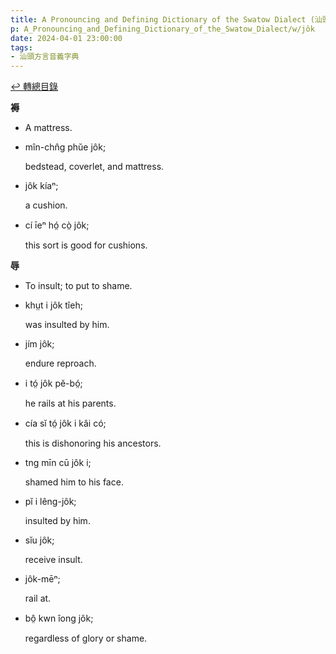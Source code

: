```yaml
---
title: A Pronouncing and Defining Dictionary of the Swatow Dialect (汕頭方言音義字典) / jôk
p: A_Pronouncing_and_Defining_Dictionary_of_the_Swatow_Dialect/w/jôk
date: 2024-04-01 23:00:00
tags: 
- 汕頭方言音義字典
---
```


[↩️ 轉總目錄](/A_Pronouncing_and_Defining_Dictionary_of_the_Swatow_Dialect)


**褥**
- A mattress.

- mîn-chn̂g phŭe jôk;

  bedstead, coverlet, and mattress.

- jôk kíaⁿ;

  a cushion.

- cí īeⁿ hó̤ cò̤ jôk;

  this sort is good for cushions.

**辱**
- To insult; to put to shame.

- khṳt i jôk tîeh;

  was insulted by him.

- jím jôk;

  endure reproach.

- i tó̤ jôk pĕ-bó̤;

  he rails at his parents.

- cía sĭ tó̤ jôk i kâi có;

  this is dishonoring his ancestors.

- tng mīn cū jôk i;

  shamed him to his face.

- pĭ i lêng-jôk;

  insulted by him.

- sĭu jôk;

  receive insult.

- jôk-mēⁿ;

  rail at.

- bô̤ kwn îong jôk;

  regardless of glory or shame.